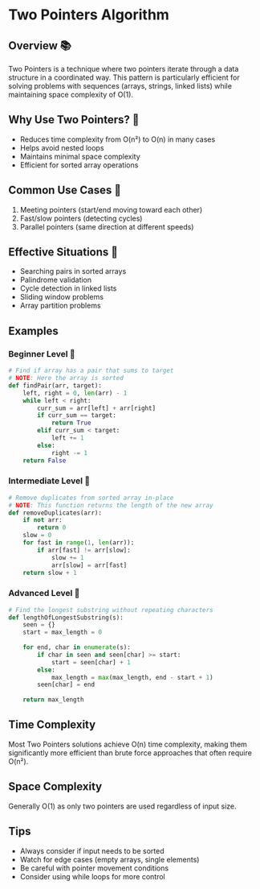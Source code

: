 # Two Pointers Algorithm

## Overview 📚
Two Pointers is a technique where two pointers iterate through a data structure in a coordinated way. This pattern is particularly efficient for solving problems with sequences (arrays, strings, linked lists) while maintaining space complexity of O(1).

## Why Use Two Pointers? 🤔
- Reduces time complexity from O(n²) to O(n) in many cases
- Helps avoid nested loops
- Maintains minimal space complexity
- Efficient for sorted array operations

## Common Use Cases 🎯
1. Meeting pointers (start/end moving toward each other)
2. Fast/slow pointers (detecting cycles)
3. Parallel pointers (same direction at different speeds)

## Effective Situations 🚀
- Searching pairs in sorted arrays
- Palindrome validation
- Cycle detection in linked lists
- Sliding window problems
- Array partition problems

## Examples 

### Beginner Level 🌱 
```python
# Find if array has a pair that sums to target
# NOTE: Here the array is sorted
def findPair(arr, target):
    left, right = 0, len(arr) - 1
    while left < right:
        curr_sum = arr[left] + arr[right]
        if curr_sum == target:
            return True
        elif curr_sum < target:
            left += 1
        else:
            right -= 1
    return False
```

### Intermediate Level 🔨 
```python
# Remove duplicates from sorted array in-place
# NOTE: This function returns the length of the new array
def removeDuplicates(arr):
    if not arr:
        return 0
    slow = 0
    for fast in range(1, len(arr)):
        if arr[fast] != arr[slow]:
            slow += 1
            arr[slow] = arr[fast]
    return slow + 1
```

### Advanced Level 🚀

```python
# Find the longest substring without repeating characters
def lengthOfLongestSubstring(s):
    seen = {}
    start = max_length = 0
    
    for end, char in enumerate(s):
        if char in seen and seen[char] >= start:
            start = seen[char] + 1
        else:
            max_length = max(max_length, end - start + 1)
        seen[char] = end
    
    return max_length
```

## Time Complexity
Most Two Pointers solutions achieve O(n) time complexity, making them significantly more efficient than brute force approaches that often require O(n²).

## Space Complexity
Generally O(1) as only two pointers are used regardless of input size.

## Tips
- Always consider if input needs to be sorted
- Watch for edge cases (empty arrays, single elements)
- Be careful with pointer movement conditions
- Consider using while loops for more control